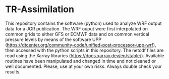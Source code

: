 # TR-Assimilation
This repository contains the software (python) used to analyze WRF output data for a JGR publication.
The WRF ouput were first interpolated on common grids to either GFS or ECMWF data and on common vertical pressure levels by means of the software UPP (https://dtcenter.org/community-code/unified-post-processor-upp-wrf), then accessed with the python scripts in this repository. The netcdf files are read using the Xarray libraries (https://docs.xarray.dev/en/stable/). Available routines have been manipulated and changed in time and not cleaned or well documented. Please, use at your own risks. Always double check your results.
